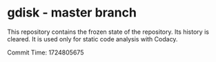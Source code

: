 # gdisk - master branch

This repository contains the frozen state of the repository.
Its history is cleared. It is used only for static code
analysis with Codacy.

Commit Time: 1724805675